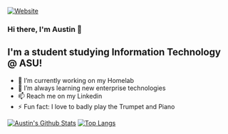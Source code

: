 [![Website](https://img.shields.io/website?down_color=red&down_message=down&label=jellayy.github.io&style=for-the-badge&up_color=green&up_message=up&url=https%3A%2F%2Fjellayy.github.io)](https://jellayy.github.io)

### Hi there, I'm Austin 👋

## I'm a student studying Information Technology @ ASU!

- 🔭 I’m currently working on my Homelab
- 🌱 I’m always learning new enterprise technologies
- 📫 Reach me on my Linkedin
- ⚡ Fun fact: I love to badly play the Trumpet and Piano

[![Austin's Github Stats](https://github-readme-stats.vercel.app/api?username=Jellayy&theme=radical&show_icons=true&count_private=true&bg_color=0d1117&line_height=27&hide_border=true&include_all_commits=true)](https://github.com/anuraghazra/github-readme-stats)
[![Top Langs](https://github-readme-stats.vercel.app/api/top-langs/?username=Jellayy&langs_count=8&theme=radical&bg_color=0d1117&hide_border=true)](https://github.com/anuraghazra/github-readme-stats)

<!--
**Jellayy/Jellayy** is a ✨ _special_ ✨ repository because its `README.md` (this file) appears on your GitHub profile.

Here are some ideas to get you started:

- 🔭 I’m currently working on ...
- 🌱 I’m currently learning ...
- 👯 I’m looking to collaborate on ...
- 🤔 I’m looking for help with ...
- 💬 Ask me about ...
- 📫 How to reach me: ...
- 😄 Pronouns: ...
- ⚡ Fun fact: ...
-->

